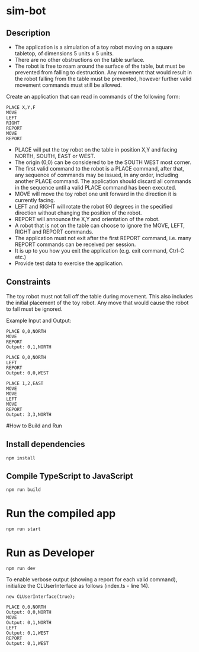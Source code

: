 # sim-bot

## Description

- The application is a simulation of a toy robot moving on a square tabletop, of dimensions 5 units x 5 units.
- There are no other obstructions on the table surface.
- The robot is free to roam around the surface of the table, but must be prevented from falling to destruction. Any movement
  that would result in the robot falling from the table must be prevented, however further valid movement commands must still
  be allowed.

Create an application that can read in commands of the following form:

```plain
PLACE X,Y,F
MOVE
LEFT
RIGHT
REPORT
MOVE
REPORT
```

- PLACE will put the toy robot on the table in position X,Y and facing NORTH, SOUTH, EAST or WEST.
- The origin (0,0) can be considered to be the SOUTH WEST most corner.
- The first valid command to the robot is a PLACE command, after that, any sequence of commands may be issued, in any order, including another PLACE command. The application should discard all commands in the sequence until a valid PLACE command has been executed.
- MOVE will move the toy robot one unit forward in the direction it is currently facing.
- LEFT and RIGHT will rotate the robot 90 degrees in the specified direction without changing the position of the robot.
- REPORT will announce the X,Y and orientation of the robot.
- A robot that is not on the table can choose to ignore the MOVE, LEFT, RIGHT and REPORT commands.
- The application must not exit after the first REPORT command, i.e. many REPORT commands can be received per session.
- It is up to you how you exit the application (e.g. exit command, Ctrl-C etc.)
- Provide test data to exercise the application.

## Constraints

The toy robot must not fall off the table during movement. This also includes the initial placement of the toy robot.
Any move that would cause the robot to fall must be ignored.

Example Input and Output:

```plain
PLACE 0,0,NORTH
MOVE
REPORT
Output: 0,1,NORTH
```

```plain
PLACE 0,0,NORTH
LEFT
REPORT
Output: 0,0,WEST
```

```plain
PLACE 1,2,EAST
MOVE
MOVE
LEFT
MOVE
REPORT
Output: 3,3,NORTH
```

#How to Build and Run

## Install dependencies
```
npm install
```

## Compile TypeScript to JavaScript
```
npm run build
```

# Run the compiled app
```
npm run start
```

# Run as Developer

```
npm run dev
```
To enable verbose output (showing a report for each valid command), initialize the CLUserInterface as follows (index.ts - line 14).

```
new CLUserInterface(true);
```

```plain
PLACE 0,0,NORTH
Output: 0,0,NORTH
MOVE
Output: 0,1,NORTH
LEFT
Output: 0,1,WEST
REPORT
Output: 0,1,WEST
```
